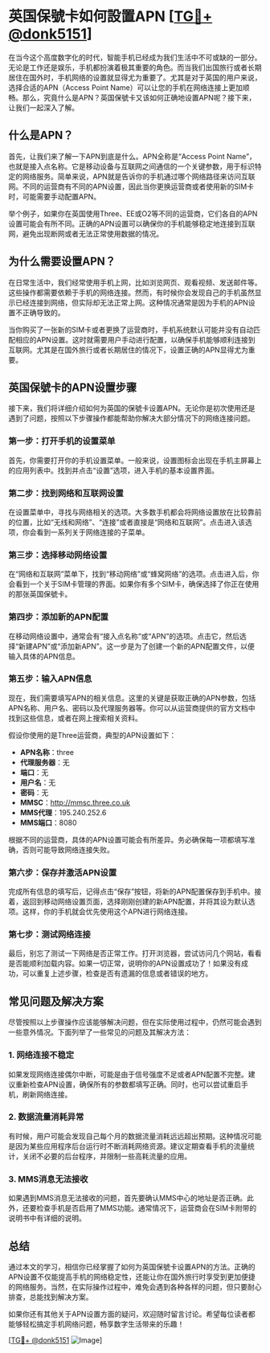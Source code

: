 # 英国保號卡如何設置APN [[TG💪+ @donk5151](https://t.me/s/donk5151)]

在当今这个高度数字化的时代，智能手机已经成为我们生活中不可或缺的一部分。无论是工作还是娱乐，手机都扮演着极其重要的角色。而当我们出国旅行或者长期居住在国外时，手机网络的设置就显得尤为重要了。尤其是对于英国的用户来说，选择合适的APN（Access Point Name）可以让您的手机在网络连接上更加顺畅。那么，究竟什么是APN？英国保號卡又该如何正确地设置APN呢？接下来，让我们一起深入了解。

## 什么是APN？

首先，让我们来了解一下APN到底是什么。APN全称是“Access Point Name”，也就是接入点名称。它是移动设备与互联网之间通信的一个关键参数，用于标识特定的网络服务。简单来说，APN就是告诉你的手机通过哪个网络路径来访问互联网。不同的运营商有不同的APN设置，因此当你更换运营商或者使用新的SIM卡时，可能需要手动配置APN。

举个例子，如果你在英国使用Three、EE或O2等不同的运营商，它们各自的APN设置可能会有所不同。正确的APN设置可以确保你的手机能够稳定地连接到互联网，避免出现断网或者无法正常使用数据的情况。

## 为什么需要设置APN？

在日常生活中，我们经常使用手机上网，比如浏览网页、观看视频、发送邮件等。这些操作都需要依赖于手机的网络连接。然而，有时候你会发现自己的手机虽然显示已经连接到网络，但实际却无法正常上网。这种情况通常是因为手机的APN设置不正确导致的。

当你购买了一张新的SIM卡或者更换了运营商时，手机系统默认可能并没有自动匹配相应的APN设置。这时就需要用户手动进行配置，以确保手机能够顺利连接到互联网。尤其是在国外旅行或者长期居住的情况下，设置正确的APN显得尤为重要。

## 英国保號卡的APN设置步骤

接下来，我们将详细介绍如何为英国的保號卡设置APN。无论你是初次使用还是遇到了问题，按照以下步骤操作都能帮助你解决大部分情况下的网络连接问题。

### 第一步：打开手机的设置菜单

首先，你需要打开你的手机设置菜单。一般来说，设置图标会出现在手机主屏幕上的应用列表中。找到并点击“设置”选项，进入手机的基本设置界面。

### 第二步：找到网络和互联网设置

在设置菜单中，寻找与网络相关的选项。大多数手机都会将网络设置放在比较靠前的位置，比如“无线和网络”、“连接”或者直接是“网络和互联网”。点击进入该选项，你会看到一系列关于网络连接的子菜单。

### 第三步：选择移动网络设置

在“网络和互联网”菜单下，找到“移动网络”或“蜂窝网络”的选项。点击进入后，你会看到一个关于SIM卡管理的界面。如果你有多个SIM卡，确保选择了你正在使用的那张英国保號卡。

### 第四步：添加新的APN配置

在移动网络设置中，通常会有“接入点名称”或“APN”的选项。点击它，然后选择“新建APN”或“添加新APN”。这一步是为了创建一个新的APN配置文件，以便输入具体的APN信息。

### 第五步：输入APN信息

现在，我们需要填写APN的相关信息。这里的关键是获取正确的APN参数，包括APN名称、用户名、密码以及代理服务器等。你可以从运营商提供的官方文档中找到这些信息，或者在网上搜索相关资料。

假设你使用的是Three运营商，典型的APN设置如下：
- **APN名称**：three
- **代理服务器**：无
- **端口**：无
- **用户名**：无
- **密码**：无
- **MMSC**：http://mmsc.three.co.uk
- **MMS代理**：195.240.252.6
- **MMS端口**：8080

根据不同的运营商，具体的APN设置可能会有所差异。务必确保每一项都填写准确，否则可能导致网络连接失败。

### 第六步：保存并激活APN设置

完成所有信息的填写后，记得点击“保存”按钮，将新的APN配置保存到手机中。接着，返回到移动网络设置页面，选择刚刚创建的新APN配置，并将其设为默认选项。这样，你的手机就会优先使用这个APN进行网络连接。

### 第七步：测试网络连接

最后，别忘了测试一下网络是否正常工作。打开浏览器，尝试访问几个网站，看看是否能顺利加载内容。如果一切正常，说明你的APN设置成功了！如果没有成功，可以重复上述步骤，检查是否有遗漏的信息或者错误的地方。

## 常见问题及解决方案

尽管按照以上步骤操作应该能够解决问题，但在实际使用过程中，仍然可能会遇到一些意外情况。下面列举了一些常见的问题及其解决方法：

### 1. 网络连接不稳定

如果发现网络连接偶尔中断，可能是由于信号强度不足或者APN配置不完整。建议重新检查APN设置，确保所有的参数都填写正确。同时，也可以尝试重启手机，刷新网络连接。

### 2. 数据流量消耗异常

有时候，用户可能会发现自己每个月的数据流量消耗远远超出预期。这种情况可能是因为某些应用程序后台运行时不断消耗网络资源。建议定期查看手机的流量统计，关闭不必要的后台程序，并限制一些高耗流量的应用。

### 3. MMS消息无法接收

如果遇到MMS消息无法接收的问题，首先要确认MMS中心的地址是否正确。此外，还要检查手机是否启用了MMS功能。通常情况下，运营商会在SIM卡附带的说明书中有详细的说明。

## 总结

通过本文的学习，相信你已经掌握了如何为英国保號卡设置APN的方法。正确的APN设置不仅能提高手机的网络稳定性，还能让你在国外旅行时享受到更加便捷的网络服务。当然，在实际操作过程中，难免会遇到各种各样的问题，但只要耐心排查，总能找到解决方案。

如果你还有其他关于APN设置方面的疑问，欢迎随时留言讨论。希望每位读者都能够轻松搞定手机网络问题，畅享数字生活带来的乐趣！

[[TG💪+ @donk5151](https://t.me/s/donk5151) ![Image](https://i.postimg.cc/rwNCRYN7/Snipaste-2025-04-30-17-27-05.png)]